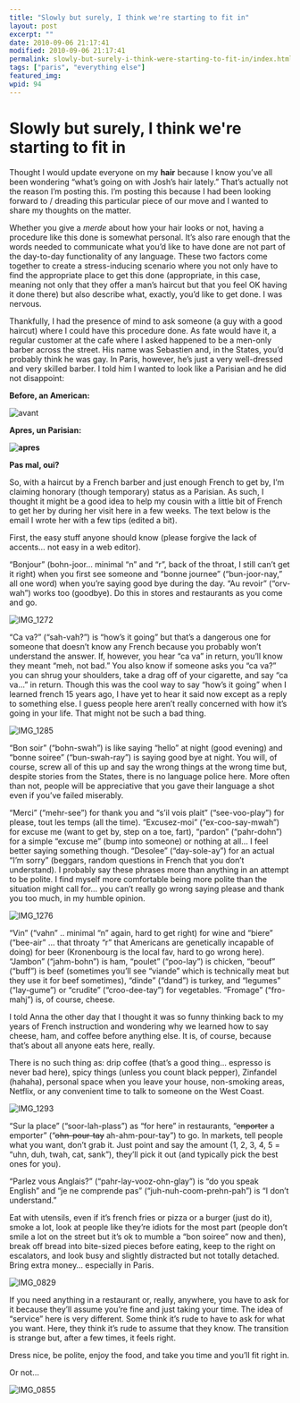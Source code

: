 ```yaml
---
title: "Slowly but surely, I think we're starting to fit in"
layout: post
excerpt: ""
date: 2010-09-06 21:17:41
modified: 2010-09-06 21:17:41
permalink: slowly-but-surely-i-think-were-starting-to-fit-in/index.html
tags: ["paris", "everything else"]
featured_img: 
wpid: 94
---
```


# Slowly but surely, I think we're starting to fit in

Thought I would update everyone on my **hair** because I know you’ve all been wondering “what’s going on with Josh’s hair lately.” That’s actually not the reason I’m posting this. I’m posting this because I had been looking forward to / dreading this particular piece of our move and I wanted to share my thoughts on the matter.

Whether you give a *merde* about how your hair looks or not, having a procedure like this done is somewhat personal. It’s also rare enough that the words needed to communicate what you’d like to have done are not part of the day-to-day functionality of any language. These two factors come together to create a stress-inducing scenario where you not only have to find the appropriate place to get this done (appropriate, in this case, meaning not only that they offer a man’s haircut but that you feel OK having it done there) but also describe what, exactly, you’d like to get done. I was nervous.

Thankfully, I had the presence of mind to ask someone (a guy with a good haircut) where I could have this procedure done. As fate would have it, a regular customer at the cafe where I asked happened to be a men-only barber across the street. His name was Sebastien and, in the States, you’d probably think he was gay. In Paris, however, he’s just a very well-dressed and very skilled barber. I told him I wanted to look like a Parisian and he did not disappoint:

**Before, an American:**

![](/_images/2010/09/devant.gif "avant")

**Apres, un Parisian:**

**![](/_images/2010/09/apres.gif "apres")**

**Pas mal, oui?**

So, with a haircut by a French barber and just enough French to get by, I’m claiming honorary (though temporary) status as a Parisian. As such, I thought it might be a good idea to help my cousin with a little bit of French to get her by during her visit here in a few weeks. The text below is the email I wrote her with a few tips (edited a bit).

First, the easy stuff anyone should know (please forgive the lack of accents… not easy in a web editor).

“Bonjour” (bohn-joor… minimal “n” and “r”, back of the throat, I still can’t get it right) when you first see someone and “bonne journee” (“bun-joor-nay,” all one word) when you’re saying good bye during the day. “Au revoir” (“orv-wah”) works too (goodbye). Do this in stores and restaurants as you come and go.

![](/_images/2010/09/IMG_1272.jpg "IMG_1272")

“Ca va?” (“sah-vah?”) is “how’s it going” but that’s a dangerous one for someone that doesn’t know any French because you probably won’t understand the answer. If, however, you hear “ca va” in return, you’ll know they meant “meh, not bad.” You also know if someone asks you “ca va?” you can shrug your shoulders, take a drag off of your cigarette, and say “ca va…” in return. Though this was the cool way to say “how’s it going” when I learned french 15 years ago, I have yet to hear it said now except as a reply to something else. I guess people here aren’t really concerned with how it’s going in your life. That might not be such a bad thing.

![](/_images/2010/09/IMG_1285.jpg "IMG_1285")

“Bon soir” (“bohn-swah”) is like saying “hello” at night (good evening) and “bonne soiree” (“bun-swah-ray”) is saying good bye at night. You will, of course, screw all of this up and say the wrong things at the wrong time but, despite stories from the States, there is no language police here. More often than not, people will be appreciative that you gave their language a shot even if you’ve failed miserably.

“Merci” (“mehr-see”) for thank you and “s’il vois plait” (“see-voo-play”) for please, tout les temps (all the time). “Excusez-moi” (“ex-coo-say-mwah”) for excuse me (want to get by, step on a toe, fart), “pardon” (“pahr-dohn”) for a simple “excuse me” (bump into someone) or nothing at all… I feel better saying something though. “Desolee” (“day-sole-ay”) for an actual “I’m sorry” (beggars, random questions in French that you don’t understand). I probably say these phrases more than anything in an attempt to be polite. I find myself more comfortable being more polite than the situation might call for… you can’t really go wrong saying please and thank you too much, in my humble opinion.

![](/_images/2010/09/IMG_1276.jpg "IMG_1276")

“Vin” (“vahn” .. minimal “n” again, hard to get right) for wine and “biere” (“bee-air” … that throaty “r” that Americans are genetically incapable of doing) for beer (Kronenbourg is the local fav, hard to go wrong here). “Jambon” (“jahm-bohn”) is ham, “poulet” (“poo-lay”) is chicken, “beouf” (“buff”) is beef (sometimes you’ll see “viande” which is technically meat but they use it for beef sometimes), “dinde” (“dand”) is turkey, and “legumes” (“lay-gume”) or “crudite” (“croo-dee-tay”) for vegetables. “Fromage” (“fro-mahj”) is, of course, cheese.

I told Anna the other day that I thought it was so funny thinking back to my years of French instruction and wondering why we learned how to say cheese, ham, and coffee before anything else. It is, of course, because that’s about all anyone eats here, really.

There is no such thing as: drip coffee (that’s a good thing… espresso is never bad here), spicy things (unless you count black pepper), Zinfandel (hahaha), personal space when you leave your house, non-smoking areas, Netflix, or any convenient time to talk to someone on the West Coast.

![](/_images/2010/09/IMG_1293.jpg "IMG_1293")

“Sur la place” (“soor-lah-plass”) as “for here” in restaurants, “<span style="text-decoration: line-through;">enporter</span> a emporter” (“<span style="text-decoration: line-through;">ohn-pour-tay</span> ah-ahm-pour-tay”) to go. In markets, tell people what you want, don’t grab it. Just point and say the amount (1, 2, 3, 4, 5 = “uhn, duh, twah, cat, sank”), they’ll pick it out (and typically pick the best ones for you).

“Parlez vous Anglais?” (“pahr-lay-vooz-ohn-glay”) is “do you speak English” and “je ne comprende pas” (“juh-nuh-coom-prehn-pah”) is “I don’t understand.”

Eat with utensils, even if it’s french fries or pizza or a burger (just do it), smoke a lot, look at people like they’re idiots for the most part (people don’t smile a lot on the street but it’s ok to mumble a “bon soiree” now and then), break off bread into bite-sized pieces before eating, keep to the right on escalators, and look busy and slightly distracted but not totally detached. Bring extra money… especially in Paris.

![](/_images/2010/09/IMG_0829.jpg "IMG_0829")

If you need anything in a restaurant or, really, anywhere, you have to ask for it because they’ll assume you’re fine and just taking your time. The idea of “service” here is very different. Some think it’s rude to have to ask for what you want. Here, they think it’s rude to assume that they know. The transition is strange but, after a few times, it feels right.

Dress nice, be polite, enjoy the food, and take you time and you’ll fit right in.

Or not…

![](/_images/2010/09/IMG_0855.jpg "IMG_0855")